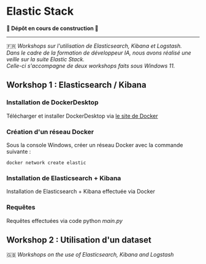 # Elastic Stack
__🚧 Dépôt en cours de construction 🚧__  
***
🇫🇷 _Workshops sur l'utilisation de Elasticsearch, Kibana et Logstash._  
_Dans le cadre de la formation de développeur IA, nous avons réalisé une veille sur la suite Elastic Stack.  
Celle-ci s'accompagne de deux workshops faits sous Windows 11._

## Workshop 1 : Elasticsearch / Kibana
### Installation de DockerDesktop
Télécharger et installer DockerDesktop via [le site de Docker](https://www.docker.com/products/docker-desktop/)
### Création d'un réseau Docker
Sous la console Windows, créer un réseau Docker avec la commande suivante : 
```
docker network create elastic
```

### Installation de Elasticsearch + Kibana
Installation de Elasticsearch + Kibana effectuée via Docker

### Requêtes
Requêtes effectuées via code python _main.py_

## Workshop 2 : Utilisation d'un dataset

🇬🇧 _Workshops on the use of Elasticsearch, Kibana and Logstash_
